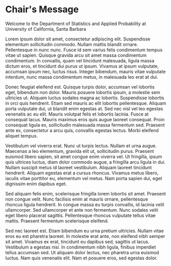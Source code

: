 # Chair's Message

<span class="serif">Welcome to the Department of Statistics and Applied Probability at University of California, Santa Barbara</span>

<div class="c-info__content chomp js-ellipsis">

<div id="lipsum">

Lorem ipsum dolor sit amet, consectetur adipiscing elit. Suspendisse elementum sollicitudin commodo. Nullam mattis blandit ornare. Pellentesque in nunc nunc. Fusce id sem varius felis condimentum tempus vitae ut sapien. Quisque gravida arcu sit amet massa condimentum condimentum. In convallis, quam vel tincidunt malesuada, ligula massa dictum eros, et tincidunt dui purus ut ipsum. Vivamus at ipsum vulputate, accumsan ipsum nec, luctus risus. Integer bibendum, mauris vitae vulputate interdum, nunc massa condimentum metus, in malesuada leo erat at dui.

Donec feugiat eleifend est. Quisque turpis dolor, accumsan vel lobortis eget, bibendum non dolor. Mauris posuere lobortis ipsum, a molestie sem ultricies ut. Aliquam luctus sodales magna ac lobortis. Suspendisse lobortis in orci quis hendrerit. Etiam sed mauris ac elit lobortis pellentesque. Aliquam porta vulputate dui, ut blandit enim egestas at. Sed nec nisl vel leo egestas venenatis ac eu elit. Mauris volutpat felis et lobortis lacinia. Fusce at consequat lacus. Mauris maximus eros quis augue laoreet consequat. Proin consequat ligula ex, sollicitudin malesuada massa fermentum sed. Praesent ante ex, consectetur a arcu quis, convallis egestas lectus. Morbi eleifend aliquet tempus.

Vestibulum vel viverra erat. Nunc ut turpis lectus. Nullam et urna augue. Maecenas a leo elementum, gravida elit ut, sollicitudin purus. Praesent euismod libero sapien, sit amet congue enim viverra vel. Ut fringilla, ipsum quis ultrices luctus, diam dolor commodo augue, a fringilla arcu ligula in dui. Nullam suscipit metus id laoreet vestibulum. Aliquam laoreet tincidunt hendrerit. Aliquam egestas erat a cursus rhoncus. Vivamus metus libero, iaculis vitae porttitor eu, elementum vel metus. Nam porta sapien dui, eget dignissim enim dapibus eget.

Sed aliquam felis enim, scelerisque fringilla lorem lobortis sit amet. Praesent non congue velit. Nunc facilisis enim at mauris ornare, pellentesque rhoncus ligula hendrerit. In congue massa eu turpis convallis, id lacinia velit ullamcorper. Sed ullamcorper et ante non fermentum. Nunc sodales velit eget libero placerat sagittis. Pellentesque rhoncus vulputate tellus vitae mattis. Praesent fermentum scelerisque eleifend.

Sed nec laoreet est. Etiam bibendum eu urna pretium ultricies. Nullam vitae eros eu est pharetra laoreet. In molestie erat ante, non eleifend nibh semper sit amet. Vivamus ex erat, tincidunt eu dapibus sed, sagittis ut lacus. Vestibulum a egestas nisi. In condimentum nibh ligula, finibus imperdiet tellus accumsan sed. Ut aliquam dolor lectus, nec pharetra urna euismod luctus. Nam quis venenatis elit. Nam et posuere eros, sed egestas dolor.

</div>

</div>
